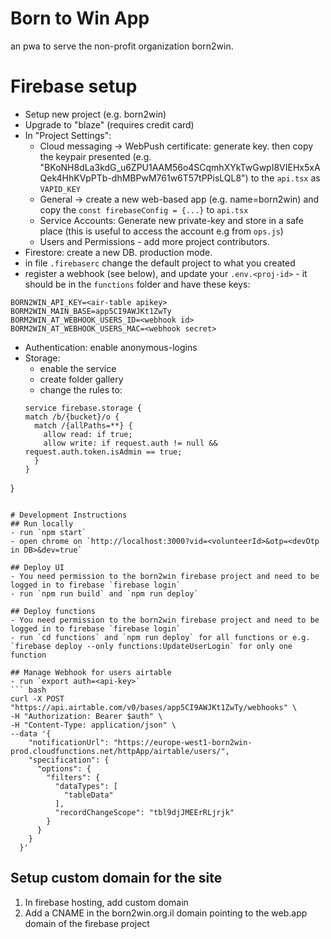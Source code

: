 # Born to Win App
an pwa to serve the non-profit organization born2win.



# Firebase setup
- Setup new project (e.g. born2win)
- Upgrade to "blaze" (requires credit card)
- In "Project Settings":
  - Cloud messaging -> WebPush certificate: generate key. then copy the keypair presented (e.g. "BKoNH8dLa3kdG_u6ZPU1AAM56o4SCqmhXYkTwGwpI8VIEHx5xAQek4HhKVpPTb-dhMBPwM761w6T57tPPisLQL8") to the `api.tsx` as `VAPID_KEY`
  - General -> create a new web-based app (e.g. name=born2win) and copy the `const firebaseConfig = {...}` to `api.tsx`
  - Service Accounts: Generate new private-key and store in a safe place (this is useful to access the account e.g from `ops.js`)
  - Users and Permissions - add more project contributors.
- Firestore: create a new DB. production mode.
- in file `.firebaserc` change the default project to what you created
- register a webhook (see below), and update your `.env.<proj-id>` - it should be in the `functions` folder and have these keys:
```
BORN2WIN_API_KEY=<air-table apikey>
BORM2WIN_MAIN_BASE=app5CI9AWJKt1ZwTy
BORM2WIN_AT_WEBHOOK_USERS_ID=<webhook id>
BORM2WIN_AT_WEBHOOK_USERS_MAC=<webhook secret>
```
- Authentication: enable anonymous-logins
- Storage: 
  - enable the service
  - create folder gallery
  - change the rules to:
  ```
  service firebase.storage {
  match /b/{bucket}/o {
    match /{allPaths=**} {
      allow read: if true;
      allow write: if request.auth != null && request.auth.token.isAdmin == true;
    }
  }
}
```

# Development Instructions
## Run locally 
- run `npm start`
- open chrome on `http://localhost:3000?vid=<volunteerId>&otp=<devOtp in DB>&dev=true`

## Deploy UI
- You need permission to the born2win firebase project and need to be logged in to firebase `firebase login`
- run `npm run build` and `npm run deploy`

## Deploy functions
- You need permission to the born2win firebase project and need to be logged in to firebase `firebase login`
- run `cd functions` and `npm run deploy` for all functions or e.g. `firebase deploy --only functions:UpdateUserLogin` for only one function

## Manage Webhook for users airtable
- run `export auth=<api-key>`
``` bash
curl -X POST "https://api.airtable.com/v0/bases/app5CI9AWJKt1ZwTy/webhooks" \
-H "Authorization: Bearer $auth" \
-H "Content-Type: application/json" \
--data '{
    "notificationUrl": "https://europe-west1-born2win-prod.cloudfunctions.net/httpApp/airtable/users/",
    "specification": {
      "options": {
        "filters": {
          "dataTypes": [
            "tableData"
          ],
          "recordChangeScope": "tbl9djJMEErRLjrjk"
        }
      }
    }
  }'
```

## Setup custom domain for the site
1. In firebase hosting, add custom domain
2. Add a CNAME in the born2win.org.il domain pointing to the web.app domain of the firebase project